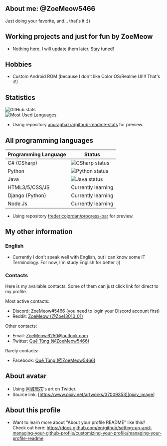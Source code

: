 ## About me: @ZoeMeow5466
Just doing your favorite, and... that's it :))

<!-- Working projects and just for fun =)) -->
## Working projects and just for fun by ZoeMeow
- Nothing here. I will update them later. Stay tuned!

<!-- Hobbies -->
## Hobbies
- Custom Android ROM (because I don't like Color OS/Realme UI!!! That's it!)

<!-- My statistics -->
## Statistics

![GitHub stats][github_stats]<br>
![Most Used Languages][github_mostusedlang]<br>
- Using repository [anuraghazra/github-readme-stats][github_readme_stats] for preview.

<!-- My learned programming languages -->
## All programming languages
| Programming Language | Status                                                                      |
| -------------------- | ------                                                                      |
| C# (CSharp)          | ![CSharp status][csharp_status]<br>                                         |
| Python               | ![Python status][python_status]<br>                                         |
| Java                 | ![Java status][java_status]<br>                                             |
| HTML3/5/CSS/JS       | Currently learning                                                          |
| Django (Python)      | Currently learning                                                          |
| Node.Js              | Currently learning                                                          |

- Using repository [fredericojordan/progress-bar][github_progressbar] for preview.

<!-- My other information -->
## My other information

### English
- Currently I don't speak well with English, but I can know some IT Terminology. For now, I'm study English for better :))

<!-- Contacts area -->
### Contacts

Here is my available contacts. Some of them can just click link for direct to my profile.

Most active contacts:
- Discord: ZoeMeow#5466 (you need to login your Discord account first)
- Reddit: [ZoeMeow (@Zoe13010_01)][reddit]

Other contacts:
- Email: [ZoeMeow.6250@outlook.com][email]
- Twitter: [Quế Tùng (@ZoeMeow5466)][twitter]

Rarely contacts:
- Facebook: [Quế Tùng (@ZoeMeow5466)][facebook]

<!-- Avatar credit -->
## About avatar
- Using [月城琉花][pixiv_user]'s art on Twitter.
- Source link: [https://www.pixiv.net/artworks/37009353][pixiv_image]

<!-- More information about this profile -->
## About this profile
- Want to learn more about "About your profile README" like this?<br>
Check out here: https://docs.github.com/en/github/setting-up-and-managing-your-github-profile/customizing-your-profile/managing-your-profile-readme


<!-- All links here. Don't edit these line unless you know what you are doing! -->
<!-- Available personal social links -->
[discord]: https://discordapp.com/users/465061557814951936
[reddit]: https://www.reddit.com/user/zoe13010_01
[facebook]: https://www.facebook.com/ZoeMeow5466
[twitter]: https://www.twitter.com/ZoeMeow5466
[email]: mailto:ZoeMeow.6250@outlook.com

<!-- Image credit -->
[pixiv_user]: https://www.pixiv.net/users/288248
[pixiv_image]: https://www.pixiv.net/artworks/37009353

<!-- Preview: GitHub stats -->
[github_readme_stats]: https://github.com/anuraghazra/github-readme-stats
[github_stats]: https://github-readme-stats.vercel.app/api?show_icons=true&theme=default&username=zoemeow5466
[github_mostusedlang]: https://github-readme-stats.vercel.app/api/top-langs?layout=compact&username=zoemeow5466

<!-- Preview: GitHub Progress bar -->
[github_progressbar]: https://github.com/fredericojordan/progress-bar
[csharp_status]: https://progress-bar.dev/80?scale=100&width=300&suffix=%
[python_status]: https://progress-bar.dev/70?scale=100&width=300&suffix=%
[java_status]: https://progress-bar.dev/65?scale=100&width=300&suffix=%
